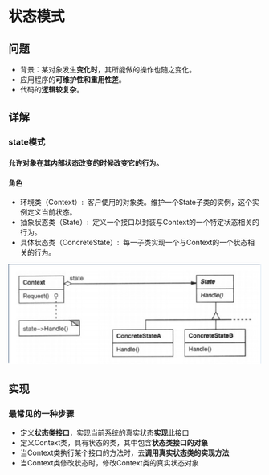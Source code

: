 # 状态模式

## 问题

- 背景：某对象发生**变化时**，其所能做的操作也随之变化。
- 应用程序的**可维护性和重用性差**。
- 代码的**逻辑较复杂**。

## 详解

### state模式

#### 允许对象在其**内部状态改变**的时候**改变**它的**行为**。

#### 角色

- 环境类（Context）:  客户使用的对象类。维护一个State子类的实例，这个实例定义当前状态。
- 抽象状态类（State）:  定义一个接口以封装与Context的一个特定状态相关的行为。
- 具体状态类（ConcreteState）:  每一子类实现一个与Context的一个状态相关的行为。

![staterole](../images/state/staterole.png)

## 实现

### 最常见的一种步骤

- 定义**状态类接口**，实现当前系统的真实状态**实现**此接口
- 定义Context类，具有状态的类，其中包含**状态类接口的对象**
- 当Context类执行某个接口的方法时，去**调用真实状态类的实现方法**
- 当Context类修改状态时，修改Context类的真实状态对象
